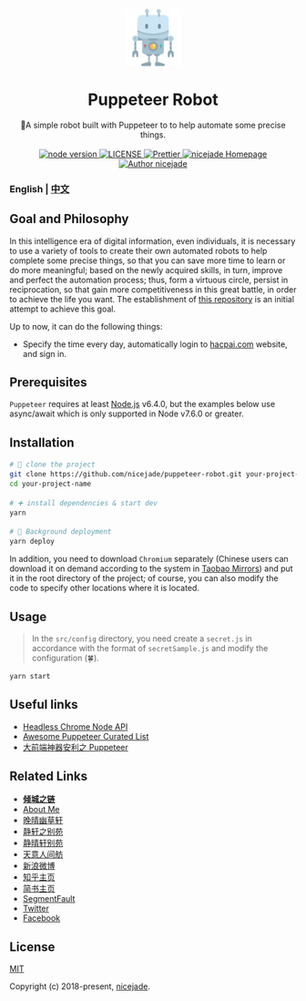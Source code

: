 <p align="center">
  <a href="https://www.jeffjade.com/2017/12/17/134-kinds-of-toss-using-puppeteer/" target="_blank"><img width="100"src="https://raw.githubusercontent.com/nicejade/puppeteer-robot/master/src/assets/images/robot.png"></a>
</p>

<h1 align="center">
  <strong>Puppeteer Robot</strong>
</h1>

<div align="center">
  🤖A simple robot built with Puppeteer to to help automate some precise things.
</div>

<br>

<div align="center">
  <a href="https://nodejs.org/en/">
    <img src="https://img.shields.io/badge/node-%3E%3D%208.0.0-green.svg" alt="node version">
  </a>
  <a href="https://github.com/nicejade/puppeteer-robot">
    <img src="https://img.shields.io/github/license/nicejade/puppeteer-robot.svg" alt="LICENSE">
  </a>
  <a href="https://nicelinks.site/post/5c16083e819ae45de1453caa">
    <img src="https://img.shields.io/badge/code_style-prettier-ff69b4.svg?style=flat" alt="Prettier">
  </a>
  <a href="https://wwww.jeffjade.com/?utm_source=github.com">
    <img src="https://img.shields.io/badge/Blog-jeffjade.com-%23a696c8.svg" alt="nicejade Homepage">
  </a>
  <a href="https://aboutme.lovejade.cn/?utm_source=github.com">
    <img src="https://img.shields.io/badge/Author-nicejade-%23a696c8.svg" alt="Author nicejade">
  </a>
</div>

### English | [中文](https://www.jeffjade.com/2019/06/14/156-puppeteer-robot/)

## Goal and Philosophy

In this intelligence era of digital information, even individuals, it is necessary to use a variety of tools to create their own automated robots to help complete some precise things, so that you can save more time to learn or do more meaningful; based on the newly acquired skills, in turn, improve and perfect the automation process; thus, form a virtuous circle, persist in reciprocation, so that gain more competitiveness in this great battle, in order to achieve the life you want. The establishment of [this repository](https://github.com/nicejade/puppeteer-robot) is an initial attempt to achieve this goal.

Up to now, it can do the following things:

- Specify the time every day, automatically login to [hacpai.com](https://hacpai.com/register?r=jeffjade) website, and sign in.

## Prerequisites

`Puppeteer` requires at least [Node.js](https://nodejs.org/en/) v6.4.0, but the examples below use async/await which is only supported in Node v7.6.0 or greater.

## Installation

```bash
# 🎉 clone the project
git clone https://github.com/nicejade/puppeteer-robot.git your-project-name
cd your-project-name

# ➕ install dependencies & start dev
yarn

# 🚀 Background deployment
yarn deploy
```

In addition, you need to download `Chromium` separately (Chinese users can download it on demand according to the system in [Taobao Mirrors](https://npm.taobao.org/mirrors/chromium-browser-snapshots/)) and put it in the root directory of the project; of course, you can also modify the code to specify other locations where it is located.

## Usage

>In the `src/config` directory, you need create a `secret.js` in accordance with the format of `secretSample.js` and modify the configuration (🍀️).

```bash
yarn start
```

## Useful links

- [Headless Chrome Node API](https://pptr.dev/)
- [Awesome Puppeteer Curated List](https://github.com/transitive-bullshit/awesome-puppeteer)
- [大前端神器安利之 Puppeteer](https://www.jeffjade.com/2017/12/17/134-kinds-of-toss-using-puppeteer/)

## Related Links

- [**倾城之链**](https://nicelinks.site?utm_source=github.com)
- [About Me](https://about.me/nicejade?utm_source=github.com)
- [晚晴幽草轩](https://jeffjade.com/nicelinks?utm_source=github.com)
- [静轩之别苑](https://quickapp.lovejade.cn/?utm_source=github.com)
- [静晴轩别苑](https://nice.lovejade.cn/?utm_source=github.com)
- [天意人间舫](https://blog.lovejade.cn/?utm_source=github.com)
- [新浪微博](https://weibo.com/jeffjade?utm_source=github.com)
- [知乎主页](https://www.zhihu.com/people/yang-qiong-pu/)
- [简书主页](https://www.jianshu.com/u/9aae3d8f4c3d)
- [SegmentFault](https://segmentfault.com/u/jeffjade)
- [Twitter](https://twitter.com/nicejadeyang)
- [Facebook](https://www.facebook.com/nice.jade.yang)

## License

[MIT](http://opensource.org/licenses/MIT)

Copyright (c) 2018-present, [nicejade](https://aboutme.lovejade.cn/?utm_source=github.com).
